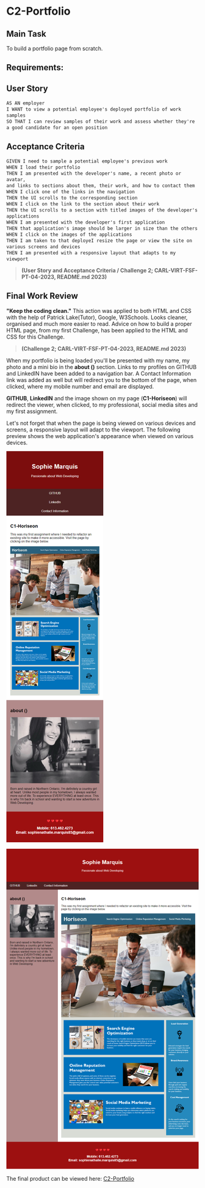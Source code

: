 # C2-Portfolio

## Main Task

To build a portfolio page from scratch.

## Requirements:

## User Story

```
AS AN employer
I WANT to view a potential employee's deployed portfolio of work samples
SO THAT I can review samples of their work and assess whether they're a good candidate for an open position

```
## Acceptance Criteria

```
GIVEN I need to sample a potential employee's previous work
WHEN I load their portfolio
THEN I am presented with the developer's name, a recent photo or avatar,
and links to sections about them, their work, and how to contact them 
WHEN I click one of the links in the navigation
THEN the UI scrolls to the corresponding section
WHEN I click on the link to the section about their work
THEN the UI scrolls to a section with titled images of the developer's applications
WHEN I am presented with the developer's first application
THEN that application's image should be larger in size than the others
WHEN I click on the images of the applications
THEN I am taken to that deployeI resize the page or view the site on various screens and devices
THEN I am presented with a responsive layout that adapts to my viewport

``` 
> **(User Story and Acceptance Criteria / Challenge 2; CARL-VIRT-FSF-PT-04-2023, README.md 2023)** 

## Final Work Review

**"Keep the coding clean."** This action was applied to both HTML and CSS with the help of Patrick Lake(Tutor), Google, W3Schools. Looks cleaner, organised and much more easier to read. Advice on how to build a proper HTML page, from my first Challenge, has been applied to the HTML and CSS for this Challenge.

> **(Challenge 2; CARL-VIRT-FSF-PT-04-2023, README.md 2023)**

When my portfolio is being loaded you'll be presented with my name, my photo and a mini bio in the **about ()** section. Links to my profiles on GITHUB and LinkedIN have been added to a navigation bar. A Contact Information link was added as well but will redirect you to the bottom of the page, when clicked, where my mobile number and email are displayed.

**GITHUB**, **LinkedIN** and the image shown on my page (**C1-Horiseon**) will redirect the viewer, when clicked, to my professional, social media sites and my first assignment.  

Let's not forget that when the page is being viewed on various devices and screens, a responsive layout will adapt to the viewport. The following preview shows the web application's appearance when viewed on various devices. 


![assets/images/C2-Portfolio1.png](assets/images/C2-Portfolio1.png)


![assets/images/C2-Portfolio.png](assets/images/C2-Portfolio.png)


The final product can be viewed here: [C2-Portfolio](https://smarquis85.github.io/C1-Horiseon/)
